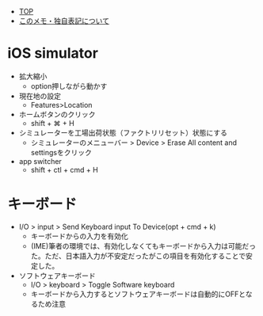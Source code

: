- [TOP](./README.md)
- [このメモ・独自表記について](../README.md)


# iOS simulator
* 拡大縮小
    * option押しながら動かす
* 現在地の設定
    * Features>Location
*  ホームボタンのクリック
    * shift + ⌘ + H
* シミュレーターを工場出荷状態（ファクトリリセット）状態にする
    * シミュレーターのメニューバー > Device > Erase All content and settingsをクリック
* app switcher
    * shift + ctl + cmd + H

# キーボード
* I/O > input > Send Keyboard input To Device(opt + cmd + k)
    * キーボードからの入力を有効化
    * (IME)筆者の環境では、有効化しなくてもキーボードから入力は可能だった。ただ、日本語入力が不安定だったがこの項目を有効化することで安定した。
* ソフトウェアキーボード
    * I/O > keyboard > Toggle Software keyboard
    * キーボードから入力するとソフトウェアキーボードは自動的にOFFとなるため注意